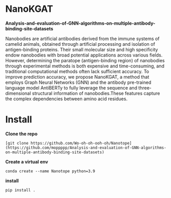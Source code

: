 # NanoKGAT
**Analysis-and-evaluation-of-GNN-algorithms-on-multiple-antibody-binding-site-datasets**

Nanobodies are artificial antibodies derived from the immune systems of camelid animals, obtained through artificial processing and isolation of antigen-binding proteins. Their small molecular size and high specificity endow nanobodies with broad potential applications across various fields. However, determining the paratope (antigen-binding region) of nanobodies through experimental methods is both expensive and time-consuming, and traditional computational methods often lack sufficient accuracy. To improve prediction accuracy, we propose NanoKGAT, a method that employs Graph Neural Networks (GNN) and the antibody pre-trained language model AntiBERTy to fully leverage the sequence and three-dimensional structural information of nanobodies.These features capture the complex dependencies between amino acid residues. 

# Install

**Clone the repo**

```
[git clone https://github.com/Wo-oh-oh-ooh-oh/Nanotope](https://github.com/moppppp/Analysis-and-evaluation-of-GNN-algorithms-on-multiple-antibody-binding-site-datasets)

```

**Create a virtual env**

```
conda create --name Nanotope python=3.9
```

**install**

```
pip install .
```

